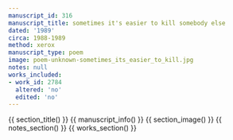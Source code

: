 ```yaml
---
manuscript_id: 316
manuscript_title: sometimes it's easier to kill somebody else
dated: '1989'
circa: 1988-1989
method: xerox
manuscript_type: poem
image: poem-unknown-sometimes_its_easier_to_kill.jpg
notes: null
works_included:
- work_id: 2784
  altered: 'no'
  edited: 'no'
---
```


{{ section_title() }}
{{ manuscript_info() }}
{{ section_image() }}
{{ notes_section() }}
{{ works_section() }}
